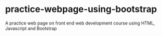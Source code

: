 # practice-webpage-using-bootstrap
A practice web page on front end web development course using HTML, Javascript and Bootstrap
